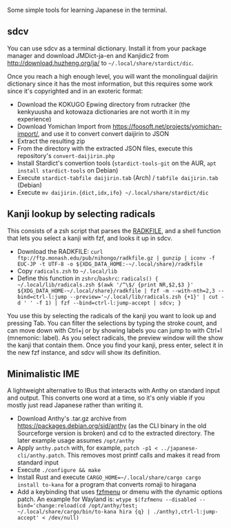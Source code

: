 Some simple tools for learning Japanese in the terminal.

## sdcv

You can use sdcv as a terminal dictionary. Install it from your package manager and download JMDict-ja-en and Kanjidic2 from http://download.huzheng.org/ja/ to `~/.local/share/stardict/dic`.

Once you reach a high enough level, you will want the monolingual daijirin dictionary since it has the most information, but this requires some work since it's copyrighted and in an exoteric format:

- Download the KOKUGO Epwing directory from rutracker (the kenkyuusha and kotowaza dictionaries are not worth it in my experience)
- Download Yomichan Import from https://foosoft.net/projects/yomichan-import/, and use it to convert convert daijirin to JSON
- Extract the resulting zip
- From the directory with the extracted JSON files, execute this repository's `convert-daijirin.php`
- Install Stardict's convertion tools (`stardict-tools-git` on the AUR, `apt install stardict-tools` on Debian)
- Execute `stardict-tabfile daijirin.tab` (Arch) / `tabfile daijirin.tab` (Debian)
- Execute `mv daijirin.{dict,idx,ifo} ~/.local/share/stardict/dic`

## Kanji lookup by selecting radicals

This consists of a zsh script that parses the [RADKFILE](http://www.edrdg.org/krad/kradinf.html), and a shell function that lets you select a kanji with fzf, and looks it up in sdcv.

- Download the RADKFILE: `curl ftp://ftp.monash.edu/pub/nihongo/radkfile.gz | gunzip | iconv -f EUC-JP -t UTF-8 -o ${XDG_DATA_HOME:-~/.local/share}/radkfile`
- Copy `radicals.zsh` to `~/.local/lib`
- Define this function in `zshrc`/`bashrc`: `radicals() { ~/.local/lib/radicals.zsh $(awk '/^\$/ {print NR,$2,$3 }' ${XDG_DATA_HOME-~/.local/share}/radkfile | fzf -m --with-nth=2,3 --bind=ctrl-l:jump --preview='~/.local/lib/radicals.zsh {+1}' | cut -d ' ' -f 1) | fzf --bind=ctrl-l:jump-accept | sdcv; }`

You use this by selecting the radicals of the kanji you want to look up and pressing Tab. You can filter the selections by typing the stroke count, and can move down with Ctrl+j or by showing labels you can jump to with Ctrl+l (mnemonic: label). As you select radicals, the preview window will the show the kanji that contain them. Once you find your kanji, press enter, select it in the new fzf instance, and sdcv will show its definition.

## Minimalistic IME

A lightweight alternative to IBus that interacts with Anthy on standard input and output. This converts one word at a time, so it's only viable if you mostly just read Japanese rather than writing it.

- Download Anthy's .tar.gz archive from https://packages.debian.org/sid/anthy (as the CLI binary in the old Sourceforge version is broken) and cd to the extracted directory. The later example usage assumes `/opt/anthy`
- Apply `anthy.patch` with, for example, `patch -p1 < ../japanese-cli/anthy.patch`. This removes most printf calls and makes it read from standard input
- Execute `./configure && make`
- Install Rust and execute `CARGO_HOME=~/.local/share/cargo cargo install to-kana` for a program that converts romaji to hiragana
- Add a keybinding that uses [fzfmenu](https://github.com/junegunn/fzf/wiki/Examples#fzf-as-dmenu-replacement) or dmenu with the dynamic options patch. An example for Wayland is: `wtype $(fzfmenu --disabled --bind='change:reload(cd /opt/anthy/test; ~/.local/share/cargo/bin/to-kana hira {q} | ./anthy),ctrl-l:jump-accept' < /dev/null)`
